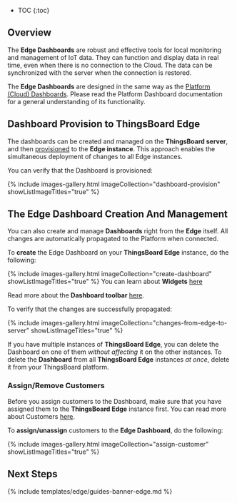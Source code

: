 * TOC
{:toc}

## Overview

The **Edge Dashboards** are robust and effective tools for local monitoring and management of IoT data. They can function and display data in real time, even when there is no connection to the Cloud. The data can be synchronized with the server when the connection is restored.

The **Edge Dashboards** are designed in the same way as the [Platform (Cloud) Dashboards](/docs/{{cloudDocsPrefix}}user-guide/dashboards/). Please read the Platform Dashboard documentation for a general understanding of its functionality.

## Dashboard Provision to ThingsBoard Edge

The dashboards can be created and managed on the **ThingsBoard server**, and then [provisioned](/docs/{{docsPrefix}}getting-started/#step-5-provision-dashboard-to-thingsboard-edge) to the **Edge instance**. This approach enables the simultaneous deployment of changes to all Edge instances.

You can verify that the Dashboard is provisioned: 

{% include images-gallery.html imageCollection="dashboard-provision" showListImageTitles="true" %}

## The Edge Dashboard Creation And Management

You can also create and manage **Dashboards** right from the **Edge** itself. All changes are automatically propagated to the Platform when connected. 

To **create** the Edge Dashboard on your **ThingsBoard Edge** instance, do the following:

{% include images-gallery.html imageCollection="create-dashboard" showListImageTitles="true" %}
You can learn about **Widgets** [here](/docs/{{cloudDocsPrefix}}user-guide/widgets/)

Read more about the **Dashboard toolbar** [here](/docs/{{cloudDocsPrefix}}user-guide/dashboards/#dashboard-toolbar).

To verify that the changes are successfully propagated: 

{% include images-gallery.html imageCollection="changes-from-edge-to-server" showListImageTitles="true" %}

If you have multiple instances of **ThingsBoard Edge**, you can delete the Dashboard on one of them *without affecting* it on the other instances. To delete the **Dashboard** from all **ThingsBoard Edge** instances *at once*, delete it from your ThingsBoard platform.

### Assign/Remove Customers

Before you assign customers to the Dashboard, make sure that you have assigned them to the **ThingsBoard Edge** instance first. You can read more about Customers [here](/docs/{{cloudDocsPrefix}}user-guide/ui/customers/).

To **assign/unassign** customers to the **Edge Dashboard**, do the following:

{% include images-gallery.html imageCollection="assign-customer" showListImageTitles="true" %}

## Next Steps

{% include templates/edge/guides-banner-edge.md %}